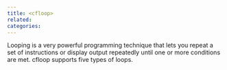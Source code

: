 ```yaml
---
title: <cfloop>
related:
categories:
---
```


Looping is a very powerful programming technique that lets you repeat a set of instructions or
  display output repeatedly until one or more conditions are met. cfloop supports five types of loops.